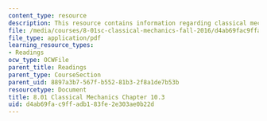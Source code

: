 ```yaml
---
content_type: resource
description: This resource contains information regarding classical mechanics.
file: /media/courses/8-01sc-classical-mechanics-fall-2016/d4ab69fac9ffadb183fe2e303ae0b22d_MIT8_01F16_chapter10.3.pdf
file_type: application/pdf
learning_resource_types:
- Readings
ocw_type: OCWFile
parent_title: Readings
parent_type: CourseSection
parent_uid: 8897a3b7-567f-b552-81b3-2f8a1de7b53b
resourcetype: Document
title: 8.01 Classical Mechanics Chapter 10.3
uid: d4ab69fa-c9ff-adb1-83fe-2e303ae0b22d
---
```

